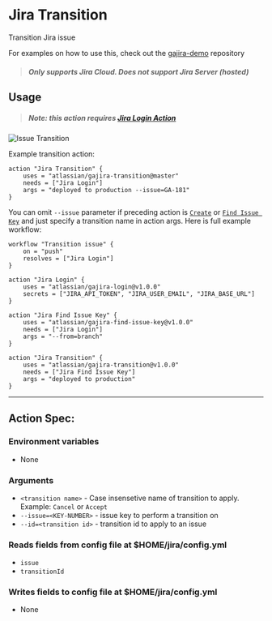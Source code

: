 # Jira Transition
Transition Jira issue

For examples on how to use this, check out the [gajira-demo](https://github.com/atlassian/gajira-demo) repository
> ##### Only supports Jira Cloud. Does not support Jira Server (hosted)

## Usage

> ##### Note: this action requires [Jira Login Action](https://github.com/marketplace/actions/jira-login)

![Issue Transition](../assets/example.gif?raw=true)

Example transition action:

    action "Jira Transition" {
        uses = "atlassian/gajira-transition@master"
        needs = ["Jira Login"]
        args = "deployed to production --issue=GA-181"
    }

You can omit `--issue` parameter if preceding action is [`Create`](https://github.com/marketplace/actions/jira-create) or [`Find Issue Key`](https://github.com/marketplace/actions/jira-find) and just specify a transition name in action args. Here is full example workflow:

    workflow "Transition issue" {
        on = "push"
        resolves = ["Jira Login"]
    }

    action "Jira Login" {
        uses = "atlassian/gajira-login@v1.0.0"
        secrets = ["JIRA_API_TOKEN", "JIRA_USER_EMAIL", "JIRA_BASE_URL"]
    }

    action "Jira Find Issue Key" {
        uses = "atlassian/gajira-find-issue-key@v1.0.0"
        needs = ["Jira Login"]
        args = "--from=branch"
    }
    
    action "Jira Transition" {
        uses = "atlassian/gajira-transition@v1.0.0"
        needs = ["Jira Find Issue Key"]
        args = "deployed to production"
    }

----
## Action Spec:

### Environment variables
- None

### Arguments
- `<transition name>` - Case insensetive name of transition to apply. Example: `Cancel` or `Accept`
- `--issue=<KEY-NUMBER>` - issue key to perform a transition on
- `--id=<transition id>` - transition id to apply to an issue

### Reads fields from config file at $HOME/jira/config.yml
- `issue`
- `transitionId`

### Writes fields to config file at $HOME/jira/config.yml
- None
